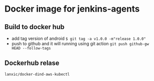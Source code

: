 # Docker image for jenkins-agents

## Build to docker hub

- add tag version of android
  `$ git tag -a v1.0.0 -m"release 1.0.0"`
- push to github and it will running using git action
  `git push github-gw HEAD --follow-tags`

## Dockerhub relase
`lanxic/docker-dind-aws-kubectl`